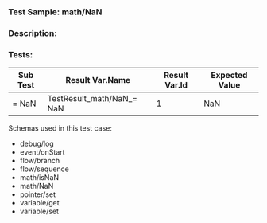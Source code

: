 ### **Test Sample:** math/NaN
### **Description:** 

### Tests:
| Sub Test | Result Var.Name | Result Var.Id | Expected Value
| ----------- | ----------- | ----------- |----------- |
| = NaN | TestResult_math/NaN_= NaN | 1 | NaN

Schemas used in this test case:
- debug/log
- event/onStart
- flow/branch
- flow/sequence
- math/isNaN
- math/NaN
- pointer/set
- variable/get
- variable/set
